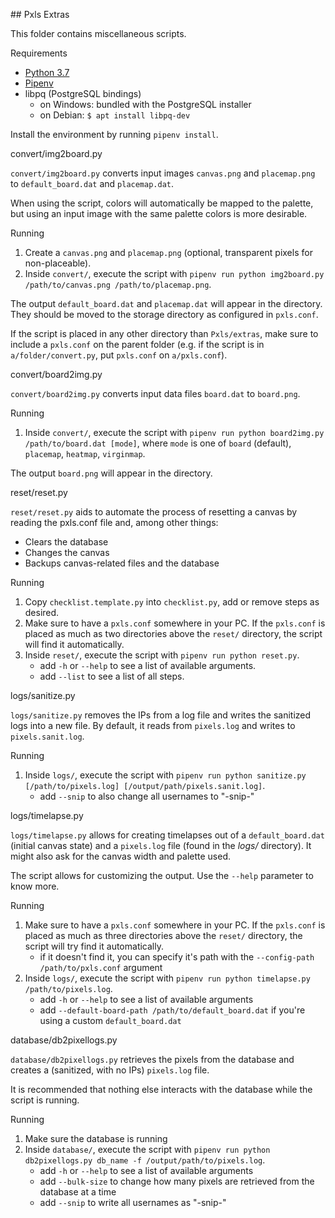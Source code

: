 ## Pxls Extras

This folder contains miscellaneous scripts.

 Requirements

- [Python 3.7](https://www.python.org/)
- [Pipenv](https://pipenv.kennethreitz.org/en/latest/#install-pipenv-today)
- libpq (PostgreSQL bindings)
	- on Windows: bundled with the PostgreSQL installer
	- on Debian: `$ apt install libpq-dev`

Install the environment by running `pipenv install`.

 convert/img2board.py

`convert/img2board.py` converts input images `canvas.png` and `placemap.png` to `default_board.dat` and `placemap.dat`.

When using the script, colors will automatically be mapped to the palette, but using an input image with the same palette colors is more desirable.

 Running

1. Create a `canvas.png` and `placemap.png` (optional, transparent pixels for non-placeable).
2. Inside `convert/`, execute the script with `pipenv run python img2board.py /path/to/canvas.png /path/to/placemap.png`.

The output `default_board.dat` and `placemap.dat` will appear in the directory. They should be moved to the storage directory as configured in `pxls.conf`.

If the script is placed in any other directory than `Pxls/extras`, make sure to include a `pxls.conf` on the parent folder (e.g. if the script is in `a/folder/convert.py`, put `pxls.conf` on `a/pxls.conf`).


  convert/board2img.py

`convert/board2img.py` converts input data files `board.dat` to `board.png`.

 Running

1. Inside `convert/`, execute the script with `pipenv run python board2img.py /path/to/board.dat [mode]`, where `mode` is one of `board` (default), `placemap`, `heatmap`, `virginmap`.

The output `board.png` will appear in the directory.


 reset/reset.py

`reset/reset.py` aids to automate the process of resetting a canvas by reading the pxls.conf file and, among other things:
- Clears the database
- Changes the canvas
- Backups canvas-related files and the database

 Running

1. Copy `checklist.template.py` into `checklist.py`, add or remove steps as desired.
2. Make sure to have a `pxls.conf` somewhere in your PC. If the `pxls.conf` is placed as much as two directories above the `reset/` directory, the script will find it automatically.
3. Inside `reset/`, execute the script with `pipenv run python reset.py`.
	- add `-h` or `--help` to see a list of available arguments.
	- add `--list` to see a list of all steps.


 logs/sanitize.py

`logs/sanitize.py` removes the IPs from a log file and writes the sanitized logs into a new file.
By default, it reads from `pixels.log` and writes to `pixels.sanit.log`.

 Running

1. Inside `logs/`, execute the script with `pipenv run python sanitize.py [/path/to/pixels.log] [/output/path/pixels.sanit.log]`.
	- add `--snip` to also change all usernames to "-snip-"


 logs/timelapse.py

`logs/timelapse.py` allows for creating timelapses out of a `default_board.dat` (initial canvas state) and a `pixels.log` file (found in the _logs/_ directory).
It might also ask for the canvas width and palette used.

The script allows for customizing the output. Use the `--help` parameter to know more.

 Running

1. Make sure to have a `pxls.conf` somewhere in your PC. If the `pxls.conf` is placed as much as three directories above the `reset/` directory, the script will try find it automatically.
	- if it doesn't find it, you can specify it's path with the `--config-path /path/to/pxls.conf` argument
2. Inside `logs/`, execute the script with `pipenv run python timelapse.py /path/to/pixels.log`.
	- add `-h` or `--help` to see a list of available arguments
	- add `--default-board-path /path/to/default_board.dat` if you're using a custom `default_board.dat`

 database/db2pixellogs.py

`database/db2pixellogs.py` retrieves the pixels from the database and creates a (sanitized, with no IPs) `pixels.log` file.

It is recommended that nothing else interacts with the database while the script is running.

 Running

1. Make sure the database is running
2. Inside `database/`, execute the script with `pipenv run python db2pixellogs.py db_name -f /output/path/to/pixels.log`.
	- add `-h` or `--help` to see a list of available arguments
	- add `--bulk-size` to change how many pixels are retrieved from the database at a time
	- add `--snip` to write all usernames as "-snip-"
